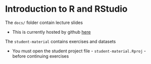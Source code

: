 
# Introduction to R and RStudio

<!-- badges: start -->
<!-- badges: end -->

The `docs/` folder contain lecture slides
  - This is currently hosted by github [here](https://shaunson26.github.io/museo-R-course/)
  
The `student-material` contains exercises and datasets
  - You must open the student project file - `student-material.Rproj` - before continuing exercises

